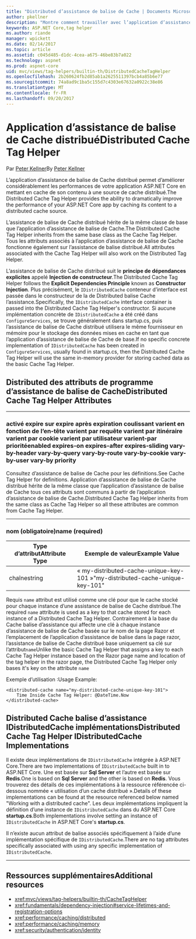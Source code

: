 ```yaml
---
title: "Distributed d’assistance de balise de Cache | Documents Microsoft"
author: pkellner
description: "Montre comment travailler avec l’application d’assistance de balise de Cache"
keywords: ASP.NET Core,tag helper
ms.author: riande
manager: wpickett
ms.date: 02/14/2017
ms.topic: article
ms.assetid: c045d485-d1dc-4cea-a675-46be83b7a022
ms.technology: aspnet
ms.prod: aspnet-core
uid: mvc/views/tag-helpers/builtin-th/DistributedCacheTagHelper
ms.openlocfilehash: 2b260624fb2d85ab1a2625511397bcb4a85b6e77
ms.sourcegitcommit: 74a8ad9c1ba5c155d7c4303e67632a0922c38e86
ms.translationtype: MT
ms.contentlocale: fr-FR
ms.lasthandoff: 09/20/2017
---
```

# <a name="distributed-cache-tag-helper"></a><span data-ttu-id="5d8f3-104">Application d’assistance de balise de Cache distribué</span><span class="sxs-lookup"><span data-stu-id="5d8f3-104">Distributed Cache Tag Helper</span></span>

<span data-ttu-id="5d8f3-105">Par [Peter Kellner](http://peterkellner.net)</span><span class="sxs-lookup"><span data-stu-id="5d8f3-105">By [Peter Kellner](http://peterkellner.net)</span></span> 


<span data-ttu-id="5d8f3-106">L’application d’assistance de balise de Cache distribué permet d’améliorer considérablement les performances de votre application ASP.NET Core en mettant en cache de son contenu à une source de cache distribué.</span><span class="sxs-lookup"><span data-stu-id="5d8f3-106">The Distributed Cache Tag Helper provides the ability to dramatically improve the performance of your ASP.NET Core app by caching its content to a distributed cache source.</span></span>

<span data-ttu-id="5d8f3-107">L’assistance de balise de Cache distribué hérite de la même classe de base que l’application d’assistance de balise de Cache.</span><span class="sxs-lookup"><span data-stu-id="5d8f3-107">The Distributed Cache Tag Helper inherits from the same base class as the Cache Tag Helper.</span></span>  <span data-ttu-id="5d8f3-108">Tous les attributs associés à l’application d’assistance de balise de Cache fonctionne également sur l’assistance de balise distribué.</span><span class="sxs-lookup"><span data-stu-id="5d8f3-108">All attributes associated with the Cache Tag Helper will also work on the Distributed Tag Helper.</span></span>


<span data-ttu-id="5d8f3-109">L’assistance de balise de Cache distribué suit le **principe de dépendances explicites** appelé **Injection de constructeur**.</span><span class="sxs-lookup"><span data-stu-id="5d8f3-109">The Distributed Cache Tag Helper follows the **Explicit Dependencies Principle** known as **Constructor Injection**.</span></span>  <span data-ttu-id="5d8f3-110">Plus précisément, le `IDistributedCache` conteneur d’interface est passée dans le constructeur de la de Distributed balise Cache l’assistance.</span><span class="sxs-lookup"><span data-stu-id="5d8f3-110">Specifically, the `IDistributedCache` interface container is passed into the Distributed Cache Tag Helper's constructor.</span></span>  <span data-ttu-id="5d8f3-111">Si aucune implémentation concrète de `IDistributedCache` a été créé dans `ConfigureServices`, se trouve généralement dans startup.cs, puis l’assistance de balise de Cache distribué utilisera le même fournisseur en mémoire pour le stockage des données mises en cache en tant que l’application d’assistance de balise de Cache de base.</span><span class="sxs-lookup"><span data-stu-id="5d8f3-111">If no specific concrete implementation of `IDistributedCache` has been created in `ConfigureServices`, usually found in startup.cs, then the Distributed Cache Tag Helper will use the same in-memory provider for storing cached data as the basic Cache Tag Helper.</span></span>

## <a name="distributed-cache-tag-helper-attributes"></a><span data-ttu-id="5d8f3-112">Distributed des attributs de programme d’assistance de balise de Cache</span><span class="sxs-lookup"><span data-stu-id="5d8f3-112">Distributed Cache Tag Helper Attributes</span></span>

- - -

### <a name="enabled-expires-on-expires-after-expires-sliding-vary-by-header-vary-by-query-vary-by-route-vary-by-cookie-vary-by-user-vary-by-priority"></a><span data-ttu-id="5d8f3-113">activé expire sur expire après expiration coulissant varient en fonction de l’en-tête varient par requête varient par itinéraire varient par cookie varient par utilisateur varient-par priorité</span><span class="sxs-lookup"><span data-stu-id="5d8f3-113">enabled expires-on expires-after expires-sliding vary-by-header vary-by-query vary-by-route vary-by-cookie vary-by-user vary-by priority</span></span>

<span data-ttu-id="5d8f3-114">Consultez d’assistance de balise de Cache pour les définitions.</span><span class="sxs-lookup"><span data-stu-id="5d8f3-114">See Cache Tag Helper for definitions.</span></span> <span data-ttu-id="5d8f3-115">Application d’assistance de balise de Cache distribué hérite de la même classe que l’application d’assistance de balise de Cache tous ces attributs sont communs à partir de l’application d’assistance de balise de Cache.</span><span class="sxs-lookup"><span data-stu-id="5d8f3-115">Distributed Cache Tag Helper inherits from the same class as Cache Tag Helper so all these attributes are common from Cache Tag Helper.</span></span>

- - -

### <a name="name-required"></a><span data-ttu-id="5d8f3-116">nom (obligatoire)</span><span class="sxs-lookup"><span data-stu-id="5d8f3-116">name (required)</span></span>

| <span data-ttu-id="5d8f3-117">Type d’attribut</span><span class="sxs-lookup"><span data-stu-id="5d8f3-117">Attribute Type</span></span>    | <span data-ttu-id="5d8f3-118">Exemple de valeur</span><span class="sxs-lookup"><span data-stu-id="5d8f3-118">Example Value</span></span>     |
|----------------   |----------------   |
| <span data-ttu-id="5d8f3-119">chaîne</span><span class="sxs-lookup"><span data-stu-id="5d8f3-119">string</span></span>    | <span data-ttu-id="5d8f3-120">« my-distributed-cache-unique-key-101 »</span><span class="sxs-lookup"><span data-stu-id="5d8f3-120">"my-distributed-cache-unique-key-101"</span></span>     |

<span data-ttu-id="5d8f3-121">Requis `name` attribut est utilisé comme une clé pour que le cache stocké pour chaque instance d’une assistance de balise de Cache distribué.</span><span class="sxs-lookup"><span data-stu-id="5d8f3-121">The required `name` attribute is used as a key to that cache stored for each instance of a Distributed Cache Tag Helper.</span></span>  <span data-ttu-id="5d8f3-122">Contrairement à la base du Cache balise d’assistance qui affecte une clé à chaque instance d’assistance de balise de Cache basée sur le nom de la page Razor et l’emplacement de l’application d’assistance de balise dans la page razor, l’assistance de balise de Cache distribué base uniquement sa clé sur l’attribut`name`</span><span class="sxs-lookup"><span data-stu-id="5d8f3-122">Unlike the basic Cache Tag Helper that assigns a key to each Cache Tag Helper instance based on the Razor page name and location of the tag helper in the razor page, the Distributed Cache Tag Helper only bases it's key on the attribute `name`</span></span>

<span data-ttu-id="5d8f3-123">Exemple d’utilisation :</span><span class="sxs-lookup"><span data-stu-id="5d8f3-123">Usage Example:</span></span>

```cshtml
<distributed-cache name="my-distributed-cache-unique-key-101">
    Time Inside Cache Tag Helper: @DateTime.Now
</distributed-cache>
```

## <a name="distributed-cache-tag-helper-idistributedcache-implementations"></a><span data-ttu-id="5d8f3-124">Distributed Cache balise d’assistance IDistributedCache implémentations</span><span class="sxs-lookup"><span data-stu-id="5d8f3-124">Distributed Cache Tag Helper IDistributedCache Implementations</span></span>

<span data-ttu-id="5d8f3-125">Il existe deux implémentations de `IDistributedCache` intégrée à ASP.NET Core.</span><span class="sxs-lookup"><span data-stu-id="5d8f3-125">There are two implementations of `IDistributedCache` built in to ASP.NET Core.</span></span>  <span data-ttu-id="5d8f3-126">Une est basée sur **Sql Server** et l’autre est basée sur **Redis**.</span><span class="sxs-lookup"><span data-stu-id="5d8f3-126">One is based on **Sql Server** and the other is based on **Redis**.</span></span> <span data-ttu-id="5d8f3-127">Vous trouverez des détails de ces implémentations à la ressource référencée ci-dessous nommée « utilisation d’un cache distribué ».</span><span class="sxs-lookup"><span data-stu-id="5d8f3-127">Details of these implementations can be found at the resource referenced below named "Working with a distributed cache".</span></span> <span data-ttu-id="5d8f3-128">Les deux implémentations impliquent la définition d’une instance de `IDistributedCache` dans du ASP.NET Core **startup.cs**.</span><span class="sxs-lookup"><span data-stu-id="5d8f3-128">Both implementations involve setting an instance of `IDistributedCache` in ASP.NET Core's **startup.cs**.</span></span>

<span data-ttu-id="5d8f3-129">Il n’existe aucun attribut de balise associés spécifiquement à l’aide d’une implémentation spécifique de `IDistributedCache`.</span><span class="sxs-lookup"><span data-stu-id="5d8f3-129">There are no tag attributes specifically associated with using any specific implementation of `IDistributedCache`.</span></span>



- - -



## <a name="additional-resources"></a><span data-ttu-id="5d8f3-130">Ressources supplémentaires</span><span class="sxs-lookup"><span data-stu-id="5d8f3-130">Additional resources</span></span>

* <xref:mvc/views/tag-helpers/builtin-th/CacheTagHelper>
* <xref:fundamentals/dependency-injection#service-lifetimes-and-registration-options>
* <xref:performance/caching/distributed>
* <xref:performance/caching/memory>
* <xref:security/authentication/identity>

